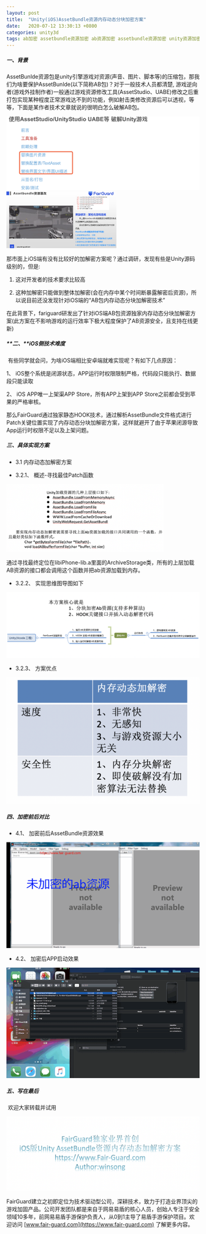 ```yaml
---
layout: post
title:  "Unity(iOS)AssetBundle资源内存动态分块加密方案"
date:   2020-07-12 13:30:13 +0800
categories: unity3d
tags: ab加密 assetbundle资源加密 ab资源加密 assetbundle资源加密 unity资源加密
---
```

##### **一、背景**

​      AssetBunlde资源包是unity引擎游戏对资源(声音、图片、脚本等)的压缩包，那我们为啥要保护AssetBunlde(以下简称AB包)？对于一般技术人员都清楚, 游戏逆向者(游戏外挂制作者)一般通过游戏资源修改工具(AssetStudio、UABE)修改之后重打包实现某种程度正常游戏达不到的功能，例如射击类修改资源后可以透视，等等，下面是某作者技术文章就说的很明白怎么破解AB包。

<img src = "/assets/res/202007/31.png" style="zoom:50%" />

<img src = "/assets/res/202007/32.png" style="zoom:28%" />

​    那市面上iOS端有没有比较好的加解密方案呢？通过调研，发现有些是Unity源码级别的，但是:  

1. 这对开发者的技术要求比较高  

2. 这种加解密只能做到整体加解密(会在内存中某个时间断暴露解密后资源)，所以说目前还没发现针对iOS端的“AB包内存动态分块加解密技术”

在此背景下，fariguard研发出了针对iOS端AB包资源独家内存动态分块加解密方案(此方案在不影响游戏的运行效率下极大程度保护了AB资源安全，且支持在线更新)

  
##### **二、**iOS侧技术难度

​     有些同学就会问，为啥iOS端相比安卓端就难实现呢？有如下几点原因：

  1、 iOS整个系统是闭源状态，APP运行时权限限制严格，代码段只能执行、数据段只能读取

  2、 iOS APP唯一上架渠APP Store，所有APP上架到APP Store之前都会受到苹果的严格审核。

​     那么FairGuard通过独家静态HOOK技术，通过解析AssetBundle文件格式进行Patch关键位置实现了内存动态分块加解密方案，这样就避开了由于苹果闭源导致App运行时权限不足以及上架问题。


##### **三、具体实现方案**

- 3.1 内存动态加解密方案

- 3.2.1、 概述-寻找最佳Patch函数

<img src = "/assets/res/202007/33.png" style="zoom:40%" />

通过寻找最终定位在libiPhone-lib.a里面的ArchiveStorage类，所有的上层加载AB资源的接口都会调用这个函数并把ab资源加载到内存。

- 3.2.2、 实现思维图导图如下  

<img src = "/assets/res/202007/34.png" style="zoom:50%" />

- 3.2.3、 方案优点

<img src = "/assets/res/202007/35.png" style="zoom:50%" />

##### **四、加密前后对比**

- 4.1、 加密前后AssetBundle资源效果

<img src = "/assets/res/202007/36.gif" style="zoom:60%" />
   
- 4.2、 加密后APP启动效果

<img src = "/assets/res/202007/37.gif" />

##### **五、写在最后**

​        欢迎大家转载并试用

<img src = "/assets/res/202007/38.png" style="zoom:50%" />

​    FairGuard建立之初即定位为技术驱动型公司，深耕技术，致力于打造业界顶尖的游戏加固产品。公司开发团队都是来自于网易易盾的核心人员，创始人专注于安全领域10多年，前网易易盾手游保护负责人，从0到1主导了易盾手游保护项目。欢迎访问 [www.fair-guard.com](https://www.fair-guard.com) 了解更多内容。